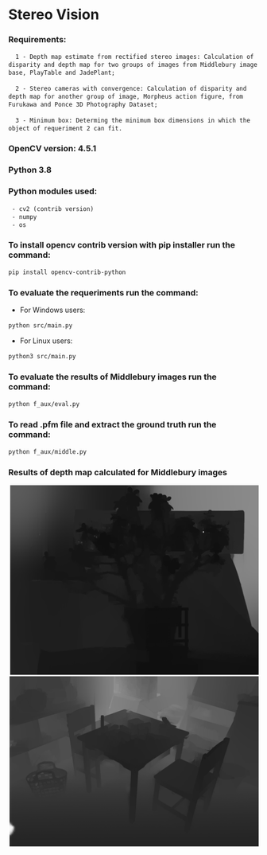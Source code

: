 # Stereo Vision

### Requirements:
      1 - Depth map estimate from rectified stereo images: Calculation of disparity and depth map for two groups of images from Middlebury image base, PlayTable and JadePlant;

      2 - Stereo cameras with convergence: Calculation of disparity and depth map for another group of image, Morpheus action figure, from Furukawa and Ponce 3D Photography Dataset;

      3 - Minimum box: Determing the minimum box dimensions in which the object of requeriment 2 can fit.

### OpenCV version: 4.5.1
### Python 3.8

### Python modules used:
     - cv2 (contrib version) 
     - numpy  
     - os

### To install opencv contrib version with pip installer run the command:
``` bash
pip install opencv-contrib-python
```

### To evaluate the requeriments run the command:
- For Windows users:
``` bash
python src/main.py
```
- For Linux users:
``` bash
python3 src/main.py
```

### To evaluate the results of Middlebury images run the command:
``` bash
python f_aux/eval.py
```

### To read .pfm file and extract the ground truth run the command:
``` bash
python f_aux/middle.py
```

### Results of depth map calculated for Middlebury images
![alt text](data/Middlebury/Jadeplant-perfect/profundidade.png)
![alt text](data/Middlebury/Playtable-perfect/profundidade.png)
